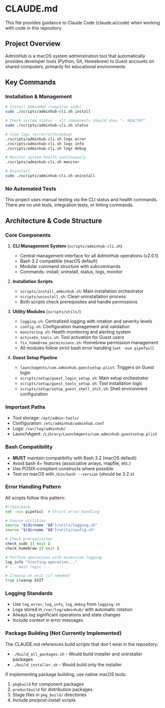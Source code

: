 # CLAUDE.md

This file provides guidance to Claude Code (claude.ai/code) when working with code in this repository.

## Project Overview

AdminHub is a macOS system administration tool that automatically provides developer tools (Python, Git, Homebrew) to Guest accounts on shared computers, primarily for educational environments.

## Key Commands

### Installation & Management
```bash
# Install AdminHub (requires sudo)
sudo ./scripts/adminhub-cli.sh install

# Check system status - all components should show "✅ HEALTHY"
sudo ./scripts/adminhub-cli.sh status

# View logs (error/info/debug)
./scripts/adminhub-cli.sh logs error
./scripts/adminhub-cli.sh logs info
./scripts/adminhub-cli.sh logs debug

# Monitor system health continuously
./scripts/adminhub-cli.sh monitor

# Uninstall
sudo ./scripts/adminhub-cli.sh uninstall
```

### No Automated Tests
This project uses manual testing via the CLI status and health commands. There are no unit tests, integration tests, or linting commands.

## Architecture & Code Structure

### Core Components

1. **CLI Management System** (`scripts/adminhub-cli.sh`)
   - Central management interface for all AdminHub operations (v2.0.1)
   - Bash 3.2 compatible (macOS default)
   - Modular command structure with subcommands
   - Commands: install, uninstall, status, logs, monitor

2. **Installation Scripts**
   - `scripts/install_adminhub.sh`: Main installation orchestrator
   - `scripts/uninstall.sh`: Clean uninstallation process
   - Both scripts check prerequisites and handle permissions

3. **Utility Modules** (`scripts/utils/`)
   - `logging.sh`: Centralized logging with rotation and severity levels
   - `config.sh`: Configuration management and validation
   - `monitoring.sh`: Health monitoring and alerting system
   - `activate_tools.sh`: Tool activation for Guest users
   - `fix_homebrew_permissions.sh`: Homebrew permission management
   - All modules follow strict bash error handling (`set -euo pipefail`)

4. **Guest Setup Pipeline**
   - `launchagents/com.adminhub.guestsetup.plist`: Triggers on Guest login
   - `scripts/setup/guest_login_setup.sh`: Main setup orchestrator
   - `scripts/setup/guest_tools_setup.sh`: Tool installation logic
   - `scripts/setup/setup_guest_shell_init.sh`: Shell environment configuration

### Important Paths
- Tool storage: `/opt/admin-tools/`
- Configuration: `/etc/adminhub/adminhub.conf`
- Logs: `/var/log/adminhub/`
- LaunchAgent: `/Library/LaunchAgents/com.adminhub.guestsetup.plist`

### Bash Compatibility
- **MUST** maintain compatibility with Bash 3.2 (macOS default)
- Avoid bash 4+ features (associative arrays, mapfile, etc.)
- Use POSIX-compliant constructs where possible
- Test on macOS with `/bin/bash --version` (should be 3.2.x)

### Error Handling Pattern
All scripts follow this pattern:
```bash
#!/bin/bash
set -euo pipefail  # Strict error handling

# Source utilities
source "$(dirname "$0")/utils/logging.sh"
source "$(dirname "$0")/utils/config.sh"

# Check prerequisites
check_sudo || exit 1
check_homebrew || exit 1

# Perform operations with extensive logging
log_info "Starting operation..."
# ... main logic ...

# Cleanup on exit (if needed)
trap cleanup EXIT
```

### Logging Standards
- Use `log_error`, `log_info`, `log_debug` from `logging.sh`
- Logs stored in `/var/log/adminhub/` with automatic rotation
- Always log significant operations and state changes
- Include context in error messages

### Package Building (Not Currently Implemented)
The CLAUDE.md references build scripts that don't exist in the repository:
- `./build_all_packages.sh` - Would build installer and uninstaller packages
- `./build_installer.sh` - Would build only the installer

If implementing package building, use native macOS tools:
1. `pkgbuild` for component packages
2. `productbuild` for distribution packages
3. Stage files in `pkg_build/` directories
4. Include pre/post-install scripts